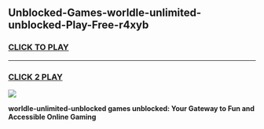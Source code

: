 
## Unblocked-Games-worldle-unlimited-unblocked-Play-Free-r4xyb
<h3>
<a href="https://premium76.site?title=worldle-unlimited-unblocked&ref=23A">CLICK TO PLAY</a></h3>
<hr>

<h3>
<a href="https://premium76.site?title=worldle-unlimited-unblocked&ref=23A">CLICK 2 PLAY</a>
  
</h3>

<a href="https://premium76.site?title=worldle-unlimited-unblocked&ref=23A"><img src="https://clearcache.store/games.png"></a>


**worldle-unlimited-unblocked games unblocked: Your Gateway to Fun and Accessible Online Gaming**
